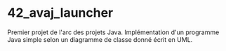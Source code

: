# 42_avaj_launcher
Premier projet de l'arc des projets Java. Implémentation d'un programme Java simple selon un diagramme de classe donné écrit en UML.
